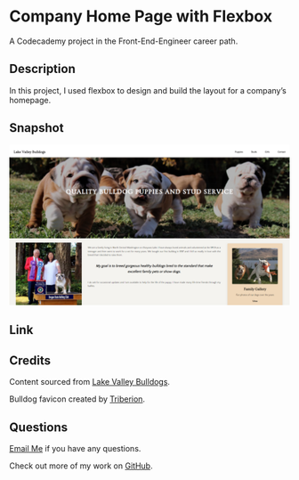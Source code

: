 # Company Home Page with Flexbox

A Codecademy project in the Front-End-Engineer career path. 

## Description 
In this project, I used flexbox to design and build the layout for a company’s homepage.

## Snapshot

![screenshot](./images/screenshots/lakevalleyhomepage.png)

## Link 

## Credits
Content sourced from [Lake Valley Bulldogs](https://www.lakevalleybulldogs.org/).

Bulldog favicon created by [Triberion](https://www.flaticon.com/free-icons/dog).

## Questions 
[Email Me](Chloe.a.harris17@gmail.com) if you have any questions.

Check out more of my work on [GitHub](https://github.com/chloeharris1).
